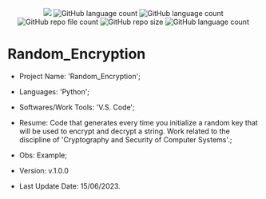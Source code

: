 <p align="center">
  <img src="http://img.shields.io/static/v1?label=STATUS&message=Concluded&color=blue&style=flat"/>
  <img alt="GitHub language count" src="https://img.shields.io/github/languages/count/Rafa-KozAnd/Random_Encryption">
  <img alt="GitHub language count" src="https://img.shields.io/github/languages/top/Rafa-KozAnd/Random_Encryption">
  <img alt="GitHub repo file count" src="https://img.shields.io/github/directory-file-count/Rafa-KozAnd/Random_Encryption">
  <img alt="GitHub repo size" src="https://img.shields.io/github/repo-size/Rafa-KozAnd/Random_Encryption">
  <img alt="GitHub language count" src="https://img.shields.io/github/license/Rafa-KozAnd/Random_Encryption">
</p>

# Random_Encryption

- Project Name: 'Random_Encryption';
- Languages: 'Python';
- Softwares/Work Tools: 'V.S. Code';
- Resume: Code that generates every time you initialize a random key that will be used to encrypt and decrypt a string. Work related to the discipline of 'Cryptography and Security of Computer Systems'.;
- Obs: Example;
- Version: v.1.0.0

- Last Update Date: 15/06/2023.
